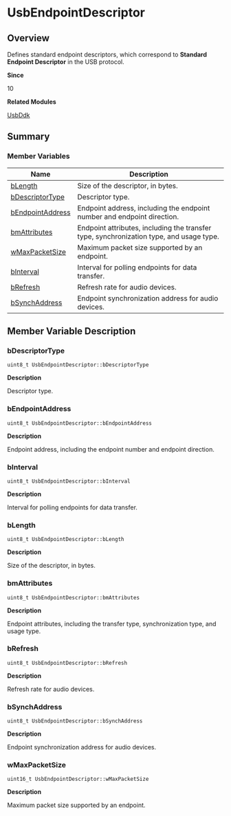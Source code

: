# UsbEndpointDescriptor


## Overview

Defines standard endpoint descriptors, which correspond to **Standard Endpoint Descriptor** in the USB protocol.

**Since**

10

**Related Modules**

[UsbDdk](_usb_ddk.md)


## Summary


### Member Variables

| Name| Description|
| -------- | -------- |
| [bLength](#blength) | Size of the descriptor, in bytes.|
| [bDescriptorType](#bdescriptortype) | Descriptor type.|
| [bEndpointAddress](#bendpointaddress) | Endpoint address, including the endpoint number and endpoint direction.|
| [bmAttributes](#bmattributes) | Endpoint attributes, including the transfer type, synchronization type, and usage type.|
| [wMaxPacketSize](#wmaxpacketsize) | Maximum packet size supported by an endpoint.|
| [bInterval](#binterval) | Interval for polling endpoints for data transfer.|
| [bRefresh](#brefresh) | Refresh rate for audio devices.|
| [bSynchAddress](#bsynchaddress) | Endpoint synchronization address for audio devices.|


## Member Variable Description


### bDescriptorType


```
uint8_t UsbEndpointDescriptor::bDescriptorType
```

**Description**

Descriptor type.


### bEndpointAddress


```
uint8_t UsbEndpointDescriptor::bEndpointAddress
```

**Description**

Endpoint address, including the endpoint number and endpoint direction.


### bInterval


```
uint8_t UsbEndpointDescriptor::bInterval
```

**Description**

Interval for polling endpoints for data transfer.


### bLength


```
uint8_t UsbEndpointDescriptor::bLength
```

**Description**

Size of the descriptor, in bytes.


### bmAttributes


```
uint8_t UsbEndpointDescriptor::bmAttributes
```

**Description**

Endpoint attributes, including the transfer type, synchronization type, and usage type.


### bRefresh


```
uint8_t UsbEndpointDescriptor::bRefresh
```

**Description**

Refresh rate for audio devices.


### bSynchAddress


```
uint8_t UsbEndpointDescriptor::bSynchAddress
```

**Description**

Endpoint synchronization address for audio devices.


### wMaxPacketSize


```
uint16_t UsbEndpointDescriptor::wMaxPacketSize
```

**Description**

Maximum packet size supported by an endpoint.
